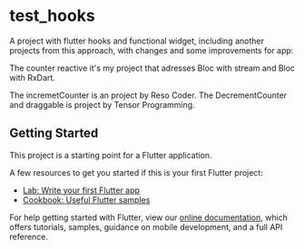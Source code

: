 # test_hooks

A project with flutter hooks and functional widget,
including another projects from this approach, 
with changes and some improvements for app:

The counter reactive it's my project that adresses Bloc with stream and Bloc with RxDart.

The incremetCounter is an project by Reso Coder.
The DecrementCounter and draggable is project by Tensor Programming.

## Getting Started

This project is a starting point for a Flutter application.

A few resources to get you started if this is your first Flutter project:

- [Lab: Write your first Flutter app](https://flutter.dev/docs/get-started/codelab)
- [Cookbook: Useful Flutter samples](https://flutter.dev/docs/cookbook)

For help getting started with Flutter, view our
[online documentation](https://flutter.dev/docs), which offers tutorials,
samples, guidance on mobile development, and a full API reference.
